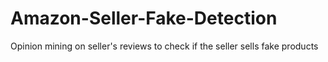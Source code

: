 # Amazon-Seller-Fake-Detection
Opinion mining on seller's reviews to check if the seller sells fake products
